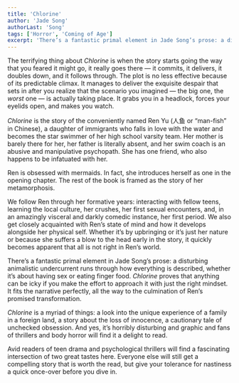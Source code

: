 ```yaml
---
title: 'Chlorine'
author: 'Jade Song'
authorLast: 'Song'
tags: ['Horror', 'Coming of Age']
excerpt: 'There’s a fantastic primal element in Jade Song’s prose: a disturbing animalistic undercurrent runs through how everything is described, whether it’s about having sex or eating finger food.'
---
```


The terrifying thing about *Chlorine* is when the story starts going the way that you feared it might go, it really goes there — it commits, it delivers, it doubles down, and it follows through. The plot is no less effective because of its predictable climax. It manages to deliver the exquisite despair that sets in after you realize that the scenario you imagined — the big one, the *worst* one — is actually taking place. It grabs you in a headlock, forces your eyelids open, and makes you watch.

*Chlorine* is the story of the conveniently named Ren Yu (人鱼 or “man-fish” in Chinese), a daughter of immigrants who falls in love with the water and becomes the star swimmer of her high school varsity team. Her mother is barely there for her, her father is literally absent, and her swim coach is an abusive and manipulative psychopath. She has one friend, who also happens to be infatuated with her.

Ren is obsessed with mermaids. In fact, she introduces herself as one in the opening chapter. The rest of the book is framed as the story of her metamorphosis.

We follow Ren through her formative years: interacting with fellow teens, learning the local culture, her crushes, her first sexual encounters, and, in an amazingly visceral and darkly comedic instance, her first period. We also get closely acquainted with Ren’s state of mind and how it develops alongside her physical self. Whether it’s by upbringing or it’s just her nature or because she suffers a blow to the head early in the story, it quickly becomes apparent that all is not right in Ren’s world.

There’s a fantastic primal element in Jade Song’s prose: a disturbing animalistic undercurrent runs through how everything is described, whether it’s about having sex or eating finger food. *Chlorine* proves that anything can be icky if you make the effort to approach it with just the right mindset. It fits the narrative perfectly, all the way to the culmination of Ren’s promised transformation.

*Chlorine* is a myriad of things: a look into the unique experience of a family in a foreign land, a story about the loss of innocence, a cautionary tale of unchecked obsession. And yes, it’s horribly disturbing and graphic and fans of thrillers and body horror will find it a delight to read.

Avid readers of teen drama and psychological thrillers will find a fascinating intersection of two great tastes here. Everyone else will still get a compelling story that is worth the read, but give your tolerance for nastiness a quick once-over before you dive in.